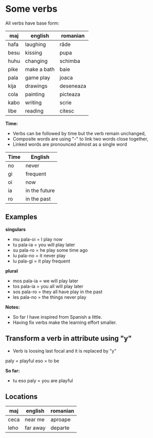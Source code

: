 # Some verbs

All verbs have base form:

maj  | english       | romanian
-----|---------------|-----------------
hafa | laughing      | râde
besu | kissing       | pupa
huhu | changing      | schimba
pike | make a bath   | baie
pala | game play     | joaca
kija | drawings      | deseneaza
cola | painting      | picteaza
kabo | writing       | scrie
libe | reading       | citesc  

**Time:**

* Verbs can be followed by time but the verb remain unchanged,
* Composite words are using "-" to link two words close together,
* Linked words are pronounced almost as a single word

Time    | English
--------|--------------------------------
no      | never 
gi      | frequent
oi      | now
ia      | in the future
ro      | in the past

## Examples

**singulars**

* mu pala-oi = I play now
* tu pala-ia = you will play later
* su pala-ro = he play some time ago
* lu pala-no = it never play
* lu pala-gi = it play frequent

**plural**
* mos pala-ia = we will play later
* tos pala-ia = you all will play later
* sos pala-ro = they all have play in the past 
* les pala-no = the things never play

**Notes:** 

* So far I have inspired from Spanish a little.
* Having fix verbs make the learning effort smaller.

## Transform a verb in attribute using "y"

* Verb is loosing last focal and it is replaced by "y"

paly = playful
eso  = to be

**So far:**
* tu eso paly = you are playful 

## Locations

maj   | english       | romanian
------|---------------|-----------------
ceca  | near me       | aproape
leho  | far away      | departe




